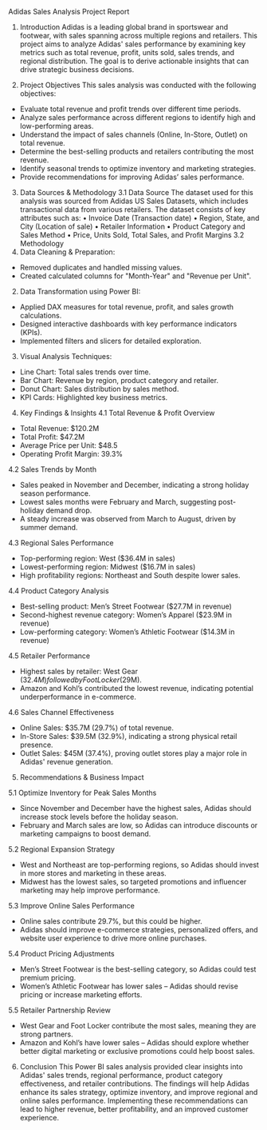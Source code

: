 Adidas Sales Analysis Project Report
1. Introduction
Adidas is a leading global brand in sportswear and footwear, with sales spanning across multiple regions and retailers. This project aims to analyze Adidas' sales performance by examining key metrics such as total revenue, profit, units sold, sales trends, and regional distribution. The goal is to derive actionable insights that can drive strategic business decisions.

2. Project Objectives
This sales analysis was conducted with the following objectives:
 - Evaluate total revenue and profit trends over different time periods.
 - Analyze sales performance across different regions to identify high and low-performing areas.
 - Understand the impact of sales channels (Online, In-Store, Outlet) on total revenue.
 - Determine the best-selling products and retailers contributing the most revenue.
 - Identify seasonal trends to optimize inventory and marketing strategies.
 - Provide recommendations for improving Adidas’ sales performance.

3. Data Sources & Methodology
3.1 Data Source
The dataset used for this analysis was sourced from Adidas US Sales Datasets, which includes transactional data from various retailers. The dataset consists of key attributes such as:
•	Invoice Date (Transaction date)
•	Region, State, and City (Location of sale)
•	Retailer Information
•	Product Category and Sales Method
•	Price, Units Sold, Total Sales, and Profit Margins
3.2 Methodology
1.	Data Cleaning & Preparation:
 -	Removed duplicates and handled missing values.
 -	Created calculated columns for "Month-Year" and "Revenue per Unit".
2.	Data Transformation using Power BI:
 -	Applied DAX measures for total revenue, profit, and sales growth calculations.
 -	Designed interactive dashboards with key performance indicators (KPIs).
 -	Implemented filters and slicers for detailed exploration.
3.	Visual Analysis Techniques:
 -  Line Chart: Total sales trends over time.
 -  Bar Chart: Revenue by region, product category and retailer.
 -  Donut Chart: Sales distribution by sales method.
 -  KPI Cards: Highlighted key business metrics.

4. Key Findings & Insights
4.1 Total Revenue & Profit Overview
 - Total Revenue: $120.2M
 - Total Profit: $47.2M
 - Average Price per Unit: $48.5
 - Operating Profit Margin: 39.3%

4.2 Sales Trends by Month
 - Sales peaked in November and December, indicating a strong holiday season performance.
 - Lowest sales months were February and March, suggesting post-holiday demand drop.
 - A steady increase was observed from March to August, driven by summer demand.
 
4.3 Regional Sales Performance
 - Top-performing region: West ($36.4M in sales)
 - Lowest-performing region: Midwest ($16.7M in sales)
 - High profitability regions: Northeast and South despite lower sales.

4.4 Product Category Analysis
 - Best-selling product: Men’s Street Footwear ($27.7M in revenue)
 - Second-highest revenue category: Women’s Apparel ($23.9M in revenue)
 - Low-performing category: Women’s Athletic Footwear ($14.3M in revenue)

4.5 Retailer Performance
 - Highest sales by retailer: West Gear ($32.4M) followed by Foot Locker ($29M).
 - Amazon and Kohl’s contributed the lowest revenue, indicating potential underperformance in e-commerce.

4.6 Sales Channel Effectiveness
 - Online Sales: $35.7M (29.7%) of total revenue.
 - In-Store Sales: $39.5M (32.9%), indicating a strong physical retail presence.
 - Outlet Sales: $45M (37.4%), proving outlet stores play a major role in Adidas' revenue generation.

5. Recommendations & Business Impact

5.1 Optimize Inventory for Peak Sales Months
 - Since November and December have the highest sales, Adidas should increase stock levels before the holiday season.
 - February and March sales are low, so Adidas can introduce discounts or marketing campaigns to boost demand.

5.2 Regional Expansion Strategy
 - West and Northeast are top-performing regions, so Adidas should invest in more stores and marketing in these areas.
 - Midwest has the lowest sales, so targeted promotions and influencer marketing may help improve performance.

5.3 Improve Online Sales Performance
 - Online sales contribute 29.7%, but this could be higher.
 - Adidas should improve e-commerce strategies, personalized offers, and website user experience to drive more online purchases.

5.4 Product Pricing Adjustments
 - Men’s Street Footwear is the best-selling category, so Adidas could test premium pricing.
 - Women’s Athletic Footwear has lower sales – Adidas should revise pricing or increase marketing efforts.

5.5 Retailer Partnership Review
 - West Gear and Foot Locker contribute the most sales, meaning they are strong partners.
 - Amazon and Kohl’s have lower sales – Adidas should explore whether better digital marketing or exclusive promotions could help boost sales.

6. Conclusion
This Power BI sales analysis provided clear insights into Adidas' sales trends, regional performance, product category effectiveness, and retailer contributions. The findings will help Adidas enhance its sales strategy, optimize inventory, and improve regional and online sales performance. Implementing these recommendations can lead to higher revenue, better profitability, and an improved customer experience.
